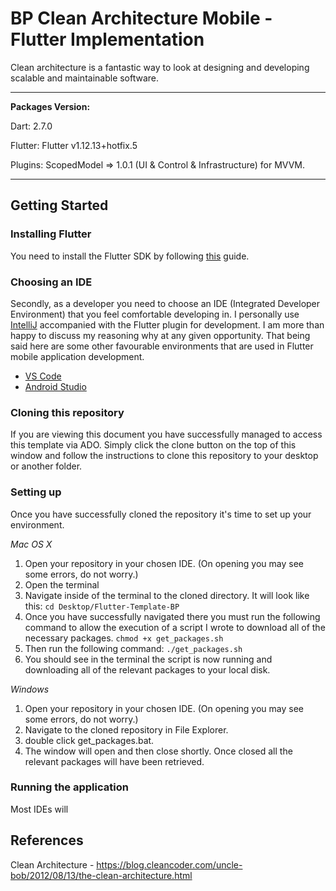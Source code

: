 # BP Clean Architecture Mobile - Flutter Implementation

Clean architecture is a fantastic way to look at designing and developing scalable and maintainable software.



---

**Packages Version:**

Dart: 2.7.0

Flutter: Flutter v1.12.13+hotfix.5

Plugins:
ScopedModel => 1.0.1 (UI & Control & Infrastructure) for MVVM.

---

## Getting Started
### Installing Flutter
You need to install the Flutter SDK by following [this](https://flutter.dev/docs/get-started/install) guide.

### Choosing an IDE
Secondly, as a developer you need to choose an IDE (Integrated Developer Environment) that you feel comfortable
developing in. I personally use [IntelliJ](https://www.jetbrains.com/idea/) accompanied with the Flutter plugin for
development. I am more than happy to discuss my reasoning why at any given opportunity. That being said here are some
other favourable environments that are used in Flutter mobile application development.

- [VS Code](https://code.visualstudio.com/)
- [Android Studio](https://developer.android.com/studio)

### Cloning this repository
If you are viewing this document you have successfully managed to access this template via ADO. Simply click the clone
button on the top of this window and follow the instructions to clone this repository to your desktop or another folder.

### Setting up
Once you have successfully cloned the repository it's time to set up your environment.

*Mac OS X*
1. Open your repository in your chosen IDE. (On opening you may see some errors, do not worry.)
2. Open the terminal
3. Navigate inside of the terminal to the cloned directory. It will look like this:
`cd Desktop/Flutter-Template-BP`
4. Once you have successfully navigated there you must run the following command to allow the execution of a script I
wrote to download all of the necessary packages.
`chmod +x get_packages.sh`
5. Then run the following command:
`./get_packages.sh`
6. You should see in the terminal the script is now running and downloading all of the relevant packages to your local disk.

*Windows*
1. Open your repository in your chosen IDE. (On opening you may see some errors, do not worry.)
2. Navigate to the cloned repository in File Explorer.
3. double click get_packages.bat.
4. The window will open and then close shortly. Once closed all the relevant packages will have been retrieved.

### Running the application
Most IDEs will

## References
Clean Architecture - https://blog.cleancoder.com/uncle-bob/2012/08/13/the-clean-architecture.html